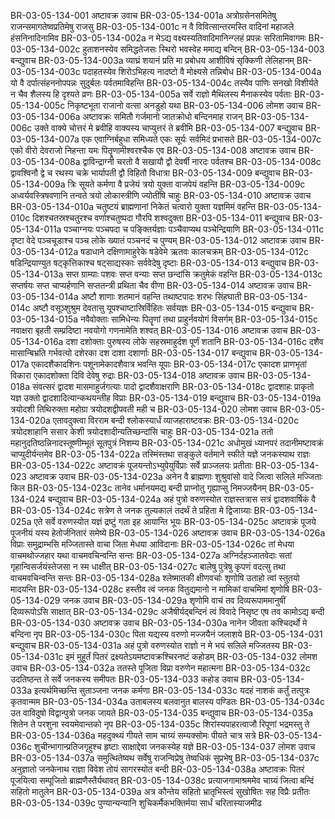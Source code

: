 BR-03-05-134-001	अष्टावक्र उवाच
BR-03-05-134-001a	अत्रोग्रसेनसमितेषु राजन्समागतेष्वप्रतिमेषु राजसु
BR-03-05-134-001c	न वै विवित्सान्तरमस्ति वादिनां महाजले हंसनिनादिनामिव
BR-03-05-134-002a	न मेऽद्य वक्ष्यस्यतिवादिमानिन्ग्लहं प्रपन्नः सरितामिवागमः
BR-03-05-134-002c	हुताशनस्येव समिद्धतेजसः स्थिरो भवस्वेह ममाद्य बन्दिन्
BR-03-05-134-003	बन्द्युवाच
BR-03-05-134-003a	व्याघ्रं शयानं प्रति मा प्रबोधय आशीविषं सृक्किणी लेलिहानम्
BR-03-05-134-003c	पदाहतस्येव शिरोऽभिहत्य नादष्टो वै मोक्ष्यसे तन्निबोध
BR-03-05-134-004a	यो वै दर्पात्संहननोपपन्नः सुदुर्बलः पर्वतमाविहन्ति
BR-03-05-134-004c	तस्यैव पाणिः सनखो विशीर्यते न चैव शैलस्य हि दृश्यते व्रणः
BR-03-05-134-005a	सर्वे राज्ञो मैथिलस्य मैनाकस्येव पर्वताः
BR-03-05-134-005c	निकृष्टभूता राजानो वत्सा अनडुहो यथा
BR-03-05-134-006	लोमश उवाच
BR-03-05-134-006a	अष्टावक्रः समितौ गर्जमानो जातक्रोधो बन्दिनमाह राजन्
BR-03-05-134-006c	उक्ते वाक्ये चोत्तरं मे ब्रवीहि वाक्यस्य चाप्युत्तरं ते ब्रवीमि
BR-03-05-134-007	बन्द्युवाच
BR-03-05-134-007a	एक एवाग्निर्बहुधा समिध्यते एकः सूर्यः सर्वमिदं प्रभासते
BR-03-05-134-007c	एको वीरो देवराजो निहन्ता यमः पितॄणामीश्वरश्चैक एव
BR-03-05-134-008	अष्टावक्र उवाच
BR-03-05-134-008a	द्वाविन्द्राग्नी चरतो वै सखायौ द्वौ देवर्षी नारदः पर्वतश्च
BR-03-05-134-008c	द्वावश्विनौ द्वे च रथस्य चक्रे भार्यापती द्वौ विहितौ विधात्रा
BR-03-05-134-009	बन्द्युवाच
BR-03-05-134-009a	त्रिः सूयते कर्मणा वै प्रजेयं त्रयो युक्ता वाजपेयं वहन्ति
BR-03-05-134-009c	अध्वर्यवस्त्रिषवणानि तन्वते त्रयो लोकास्त्रीणि ज्योतींषि चाहुः
BR-03-05-134-010	अष्टावक्र उवाच
BR-03-05-134-010a	चतुष्टयं ब्राह्मणानां निकेतं चत्वारो युक्ता यज्ञमिमं वहन्ति
BR-03-05-134-010c	दिशश्चतस्रश्चतुरश्च वर्णाश्चतुष्पदा गौरपि शश्वदुक्ता
BR-03-05-134-011	बन्द्युवाच
BR-03-05-134-011a	पञ्चाग्नयः पञ्चपदा च पङ्क्तिर्यज्ञाः पञ्चैवाप्यथ पञ्चेन्द्रियाणि
BR-03-05-134-011c	दृष्टा वेदे पञ्चचूडाश्च पञ्च लोके ख्यातं पञ्चनदं च पुण्यम्
BR-03-05-134-012	अष्टावक्र उवाच
BR-03-05-134-012a	षडाधाने दक्षिणामाहुरेके षडेवेमे ऋतवः कालचक्रम्
BR-03-05-134-012c	षडिन्द्रियाण्युत षट्कृत्तिकाश्च षट्साद्यस्काः सर्ववेदेषु दृष्टाः
BR-03-05-134-013	बन्द्युवाच
BR-03-05-134-013a	सप्त ग्राम्याः पशवः सप्त वन्याः सप्त छन्दांसि क्रतुमेकं वहन्ति
BR-03-05-134-013c	सप्तर्षयः सप्त चाप्यर्हणानि सप्ततन्त्री प्रथिता चैव वीणा
BR-03-05-134-014	अष्टावक्र उवाच
BR-03-05-134-014a	अष्टौ शाणाः शतमानं वहन्ति तथाष्टपादः शरभः सिंहघाती
BR-03-05-134-014c	अष्टौ वसूञ्शुश्रुम देवतासु यूपश्चाष्टास्रिर्विहितः सर्वयज्ञः
BR-03-05-134-015	बन्द्युवाच
BR-03-05-134-015a	नवैवोक्ताः सामिधेन्यः पितॄणां तथा प्राहुर्नवयोगं विसर्गम्
BR-03-05-134-015c	नवाक्षरा बृहती सम्प्रदिष्टा नवयोगो गणनामेति शश्वत्
BR-03-05-134-016	अष्टावक्र उवाच
BR-03-05-134-016a	दशा दशोक्ताः पुरुषस्य लोके सहस्रमाहुर्दश पूर्णं शतानि
BR-03-05-134-016c	दशैव मासान्बिभ्रति गर्भवत्यो दशेरका दश दाशा दशार्णाः
BR-03-05-134-017	बन्द्युवाच
BR-03-05-134-017a	एकादशैकादशिनः पशूनामेकादशैवात्र भवन्ति यूपाः
BR-03-05-134-017c	एकादश प्राणभृतां विकारा एकादशोक्ता दिवि देवेषु रुद्राः
BR-03-05-134-018	अष्टावक्र उवाच
BR-03-05-134-018a	संवत्सरं द्वादश मासमाहुर्जगत्याः पादो द्वादशैवाक्षराणि
BR-03-05-134-018c	द्वादशाहः प्राकृतो यज्ञ उक्तो द्वादशादित्यान्कथयन्तीह विप्राः
BR-03-05-134-019	बन्द्युवाच
BR-03-05-134-019a	त्रयोदशी तिथिरुक्ता महोग्रा त्रयोदशद्वीपवती मही च
BR-03-05-134-020	लोमश उवाच
BR-03-05-134-020a	एतावदुक्त्वा विरराम बन्दी श्लोकस्यार्धं व्याजहाराष्टवक्रः
BR-03-05-134-020c	त्रयोदशाहानि ससार केशी त्रयोदशादीन्यतिच्छन्दांसि चाहुः
BR-03-05-134-021a	ततो महानुदतिष्ठन्निनादस्तूष्णीम्भूतं सूतपुत्रं निशम्य
BR-03-05-134-021c	अधोमुखं ध्यानपरं तदानीमष्टावक्रं चाप्युदीर्यन्तमेव
BR-03-05-134-022a	तस्मिंस्तथा सङ्कुले वर्तमाने स्फीते यज्ञे जनकस्याथ राज्ञः
BR-03-05-134-022c	अष्टावक्रं पूजयन्तोऽभ्युपेयुर्विप्राः सर्वे प्राञ्जलयः प्रतीताः
BR-03-05-134-023	अष्टावक्र उवाच
BR-03-05-134-023a	अनेन वै ब्राह्मणाः शुश्रुवांसो वादे जित्वा सलिले मज्जिताः किल
BR-03-05-134-023c	तानेव धर्मानयमद्य बन्दी प्राप्नोतु गृह्याप्सु निमज्जयैनम्
BR-03-05-134-024	बन्द्युवाच
BR-03-05-134-024a	अहं पुत्रो वरुणस्योत राज्ञस्तत्रास सत्रं द्वादशवार्षिकं वै
BR-03-05-134-024c	सत्रेण ते जनक तुल्यकालं तदर्थं ते प्रहिता मे द्विजाग्र्याः
BR-03-05-134-025a	एते सर्वे वरुणस्योत यज्ञं द्रष्टुं गता इह आयान्ति भूयः
BR-03-05-134-025c	अष्टावक्रं पूजये पूजनीयं यस्य हेतोर्जनितारं समेष्ये
BR-03-05-134-026	अष्टावक्र उवाच
BR-03-05-134-026a	विप्राः समुद्राम्भसि मज्जितास्ते वाचा जिता मेधया आविदानाः
BR-03-05-134-026c	तां मेधया वाचमथोज्जहार यथा वाचमवचिन्वन्ति सन्तः
BR-03-05-134-027a	अग्निर्दहञ्जातवेदाः सतां गृहान्विसर्जयंस्तेजसा न स्म धाक्षीत्
BR-03-05-134-027c	बालेषु पुत्रेषु कृपणं वदत्सु तथा वाचमवचिन्वन्ति सन्तः
BR-03-05-134-028a	श्लेष्मातकी क्षीणवर्चाः शृणोषि उताहो त्वां स्तुतयो मादयन्ति
BR-03-05-134-028c	हस्तीव त्वं जनक वितुद्यमानो न मामिकां वाचमिमां शृणोषि
BR-03-05-134-029	जनक उवाच
BR-03-05-134-029a	शृणोमि वाचं तव दिव्यरूपाममानुषीं दिव्यरूपोऽसि साक्षात्
BR-03-05-134-029c	अजैषीर्यद्बन्दिनं त्वं विवादे निसृष्ट एष तव कामोऽद्य बन्दी
BR-03-05-134-030	अष्टावक्र उवाच
BR-03-05-134-030a	नानेन जीवता कश्चिदर्थो मे बन्दिना नृप
BR-03-05-134-030c	पिता यद्यस्य वरुणो मज्जयैनं जलाशये
BR-03-05-134-031	बन्द्युवाच
BR-03-05-134-031a	अहं पुत्रो वरुणस्योत राज्ञो न मे भयं सलिले मज्जितस्य
BR-03-05-134-031c	इमं मुहूर्तं पितरं द्रक्ष्यतेऽयमष्टावक्रश्चिरनष्टं कहोडम्
BR-03-05-134-032	लोमश उवाच
BR-03-05-134-032a	ततस्ते पूजिता विप्रा वरुणेन महात्मना
BR-03-05-134-032c	उदतिष्ठन्त ते सर्वे जनकस्य समीपतः
BR-03-05-134-033	कहोड उवाच
BR-03-05-134-033a	इत्यर्थमिच्छन्ति सुताञ्जना जनक कर्मणा
BR-03-05-134-033c	यदहं नाशकं कर्तुं तत्पुत्रः कृतवान्मम
BR-03-05-134-034a	उताबलस्य बलवानुत बालस्य पण्डितः
BR-03-05-134-034c	उत वाविदुषो विद्वान्पुत्रो जनक जायते
BR-03-05-134-035	बन्द्युवाच
BR-03-05-134-035a	शितेन ते परशुना स्वयमेवान्तको नृप
BR-03-05-134-035c	शिरांस्यपाहरत्वाजौ रिपूणां भद्रमस्तु ते
BR-03-05-134-036a	महदुक्थ्यं गीयते साम चाग्र्यं सम्यक्सोमः पीयते चात्र सत्रे
BR-03-05-134-036c	शुचीन्भागान्प्रतिजगृहुश्च हृष्टाः साक्षाद्देवा जनकस्येह यज्ञे
BR-03-05-134-037	लोमश उवाच
BR-03-05-134-037a	समुत्थितेष्वथ सर्वेषु राजन्विप्रेषु तेष्वधिकं सुप्रभेषु
BR-03-05-134-037c	अनुज्ञातो जनकेनाथ राज्ञा विवेश तोयं सागरस्योत बन्दी
BR-03-05-134-038a	अष्टावक्रः पितरं पूजयित्वा सम्पूजितो ब्राह्मणैस्तैर्यथावत्
BR-03-05-134-038c	प्रत्याजगामाश्रममेव चाग्र्यं जित्वा बन्दिं सहितो मातुलेन
BR-03-05-134-039a	अत्र कौन्तेय सहितो भ्रातृभिस्त्वं सुखोषितः सह विप्रैः प्रतीतः
BR-03-05-134-039c	पुण्यान्यन्यानि शुचिकर्मैकभक्तिर्मया सार्धं चरितास्याजमीढ
